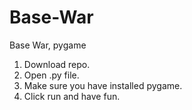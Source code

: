 # Base-War
Base War, pygame

1. Download repo.
2. Open .py file.
3. Make sure you have installed pygame.
4. Click run and have fun.
